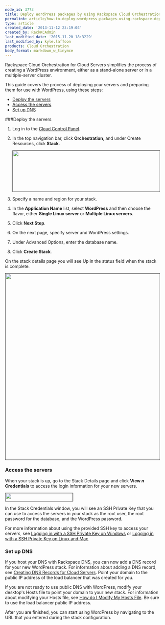 ```yaml
---
node_id: 3773
title: Deploy WordPress packages by using Rackspace Cloud Orchestration
permalink: article/how-to-deploy-wordpress-packages-using-rackspace-deployments
type: article
created_date: '2013-11-12 23:19:04'
created_by: RackKCAdmin
last_modified_date: '2015-11-20 18:3229'
last_modified_by: kyle.laffoon
products: Cloud Orchestration
body_format: markdown_w_tinymce
---
```


Rackspace Cloud Orchestration for Cloud Servers simplifies the process of creating a WordPress environment, either as a stand-alone server or in a multiple-server cluster.

This guide covers the process of deploying your servers and preparing them for use with WordPress, using these steps:

- [Deploy the servers](#1) 
- [Access the servers](#2) 
- [Set up DNS](#3)
 
<a name="1"></a>
###Deploy the servers

1. Log in to the [Cloud Control Panel](http://mycloud.rackspace.com).

2. In the top navigation bar, click **Orchestration**, and under Create Resources, click **Stack**.

     <img src="/knowledge_center/sites/default/files/field/image/1560-3549-newimage_1.png" width="481" height="134" border="1" alt=""  />

3. Specify a name and region for your stack.

4. In the **Application Name** list, select **WordPress** and then choose the flavor, either **Single Linux server** or **Multiple Linux servers**.

5. Click **Next Step**.

6. On the next page, specify server and WordPress settings. 

7. Under Advanced Options, enter the database name.

8. Click **Create Stack**.

On the stack details page you will see Up in the status field when the stack is complete.

<img src="/knowledge_center/sites/default/files/field/image/3773Wordpressscreen.png" width="782" height="608" alt=""  border="1"/>

<a name="2"></a>
### Access the servers

When your stack is up, go to the Stack Details page and click **View *n* Credentials** to access the login information for your new servers.

<img src="/knowledge_center/sites/default/files/field/image/3773Wordpressscreen_0.png" width="220" height="26" border="1" alt=""  />

In the Stack Credentials window, you will see an SSH Private Key that you can use to access the servers in your stack as the root user, the root password for the database, and the WordPress password.

For more information about using the provided SSH key to access your servers, see [Logging in with a SSH Private Key on Windows](http://www.rackspace.com/knowledge_center/article/logging-in-with-a-ssh-private-key-on-windows) or [Logging in with a SSH Private Key on Linux and Mac](http://www.rackspace.com/knowledge_center/article/logging-in-with-a-ssh-private-key-on-linuxmac).
<a name="3"></a>

###  Set up DNS

If you host your DNS with Rackspace DNS, you can now add a DNS record for your new WordPress stack. For information about adding a DNS record, see [Creating DNS Records for Cloud Servers](http://www.rackspace.com/knowledge_center/article/creating-dns-records-for-cloud-servers-new-control-panel). Point your domain to the public IP address of the load balancer that was created for you.

If you are not ready to use public DNS with WordPress, modify your desktop's Hosts file to point your domain to your new stack. For information about modifying your Hosts file, see [How do I Modify My Hosts File](http://www.rackspace.com/knowledge_center/article/how-do-i-modify-my-hosts-file). Be sure to use the load balancer public IP address.

After you are finished, you can start using WordPress by navigating to the URL that you entered during the stack configuration.
